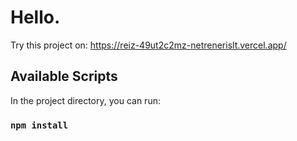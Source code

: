 # Hello.

Try this project on: https://reiz-49ut2c2mz-netrenerislt.vercel.app/

## Available Scripts

In the project directory, you can run:

### `npm install`

